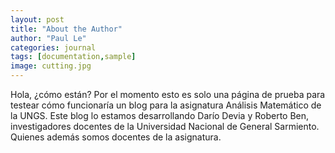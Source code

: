 ```yaml
---
layout: post
title: "About the Author"
author: "Paul Le"
categories: journal
tags: [documentation,sample]
image: cutting.jpg
---
```


Hola, ¿cómo están? Por el momento esto es solo una página de prueba para testear cómo funcionaría un blog para la asignatura Análisis Matemático de la UNGS. Este blog lo estamos desarrollando Darío Devia y Roberto Ben, investigadores docentes de la Universidad Nacional de General Sarmiento. Quienes además somos docentes de la asignatura. 
